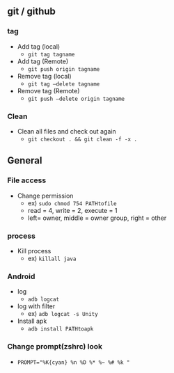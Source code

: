 ## git / github
### tag
- Add tag (local)
  - `git tag tagname`
- Add tag (Remote)
  - `git push origin tagname`
- Remove tag (local)
  - `git tag —delete tagname`
- Remove tag (Remote)
  - `git push —delete origin tagname`
### Clean
- Clean all files and check out again
  - `git checkout . && git clean -f -x .`

## General
### File access
- Change permission
  - ex) `sudo chmod 754 PATHtofile`
  - read = 4, write = 2, execute = 1
  - left= owner, middle = owner group, right = other

### process
- Kill process
  - ex) `killall java`

### Android
- log
  - `adb logcat`
- log with filter
  - ex) `adb logcat -s Unity`
- Install apk
  - `adb install PATHtoapk`

### Change prompt(zshrc) look
- `PROMPT="%K{cyan} %n %D %* %~ %# %k "`
